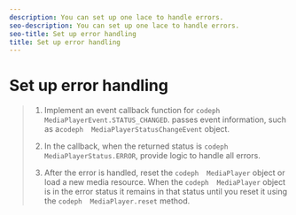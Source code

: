 ```yaml
---
description: You can set up one lace to handle errors.
seo-description: You can set up one lace to handle errors.
seo-title: Set up error handling
title: Set up error handling
---
```


# Set up error handling

>1. Implement an event callback function for `codeph  MediaPlayerEvent.STATUS_CHANGED`.
>   passes event information, such as a`codeph  MediaPlayerStatusChangeEvent` object.
>   
>1. In the callback, when the returned status is `codeph  MediaPlayerStatus.ERROR`, provide logic to handle all errors.
>   
>1. After the error is handled, reset the `codeph  MediaPlayer` object or load a new media resource.
>   When the `codeph  MediaPlayer` object is in the error status it remains in that status until you reset it using the `codeph  MediaPlayer.reset` method.
>   
>   
>   
>   
